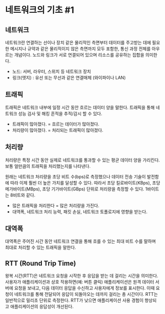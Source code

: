 # 네트워크의 기초 #1

## 네트워크

네트워크란 연결하는 선이나 장치 같은 물리적인 측면부터 데이터를 주고받는 데에 필요한 메시지나 규약과 같은 물리적이지 않은 측면까지 모두 포함한, 통신 과정 전체를 아우르는 개념이다. 노드와 링크가 서로 연결되어 있으며 리소스를 공유하는 집합을 의미한다.

- 노드: 서버, 라우터, 스위치 등 네트워크 장치
- 링크(엣지) : 유선 또는 무선과 같은 연결매체 (와이파이나 LAN)

## 트래픽

트래픽은 네트워크 내부에 일정 시간 동안 흐르는 데이터 양을 말한다. 트래픽을 통해 네트워크 성능 검사 및 해킹 흔적을 추적/감시 할 수 있다.

- 트래픽이 많아졌다. = 흐르는 데이터가 많아졌다.
- 처리량이 많아졌다. = 처리되는 트래픽이 많아졌다.

## 처리량

처리량은 특정 시간 동안 실제로 네트워크를 통과할 수 있는 평균 데이터 양을 가리킨다. 보통 얼만큼의 트래픽을 처리했는지를 나타낸다.

원래는 네트워크 처리량을 초당 비트 수(bps)로 측정했으나 데이터 전송 기술이 발전함에 따라 이제 훨씬 더 높은 가치를 달성할 수 있다. 따라서 초당 킬로바이트(KBps), 초당 메가바이트(MBps), 초당 기가바이트(GBps) 단위로 처리량을 측정할 수 있다. 1바이트는 8비트와 같다.

- 많은 트래픽을 처리한다 = 많은 처리량을 가진다.
- 대역폭, 네트워크 처리 능력, 패킷 손실, 네트워크 토폴로지에 영향을 받는다.

## 대역폭

대역폭은 주어진 시간 동안 네트워크 연결을 통해 흐를 수 있는 최대 비트 수를 말하며 최대로 처리할 수 있는 트래픽을 말한다.

## RTT (Round Trip Time)

왕복 시간(RTT)은 네트워크 요청을 시작한 후 응답을 받는 데 걸리는 시간을 의미한다. 사용자가 애플리케이션과 상호 작용하면(예: 버튼 클릭) 애플리케이션은 원격 데이터 서버에 요청을 보내고, 다음 데이터 응답을 수신하고 사용자에게 정보를 표시한다. 이때 요청이 네트워크를 통해 전달되어 응답이 되돌아오는 데까지 걸리는 총 시간이다.
RTT는 일반적으로 밀리초 단위로 측정한다. RTT가 낮으면 애플리케이션 사용 경험이 향상되고 애플리케이션의 응답성이 개선된다.
